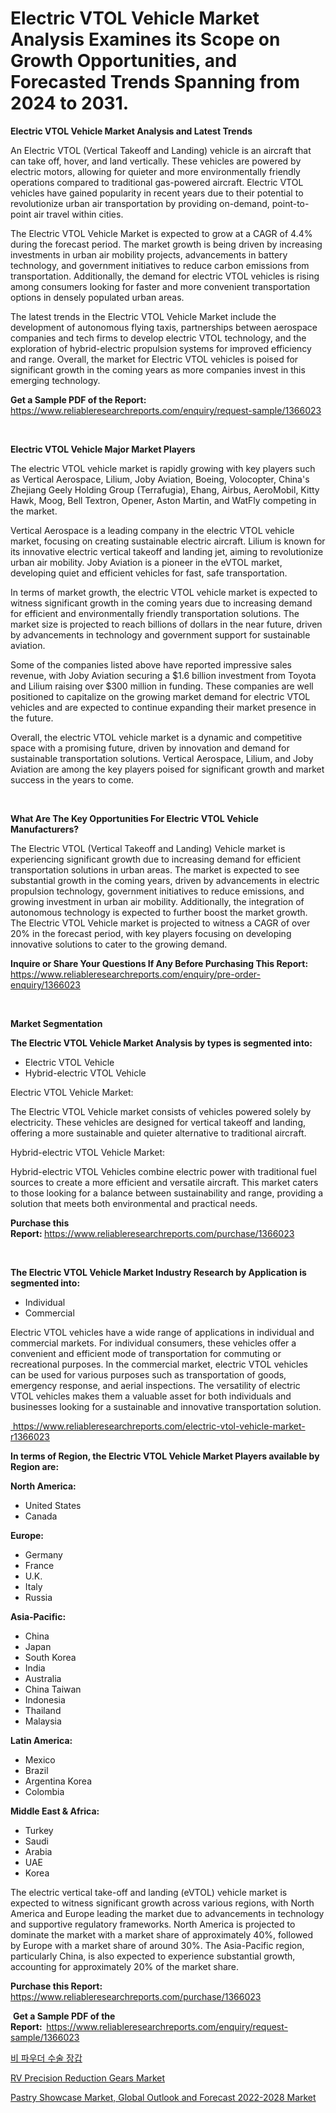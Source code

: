 <p><h1>Electric VTOL Vehicle Market Analysis Examines its Scope on Growth Opportunities, and Forecasted Trends Spanning from 2024 to 2031.</h1></p><p><strong>Electric VTOL Vehicle Market Analysis and Latest Trends</strong></p>
<p><p>An Electric VTOL (Vertical Takeoff and Landing) vehicle is an aircraft that can take off, hover, and land vertically. These vehicles are powered by electric motors, allowing for quieter and more environmentally friendly operations compared to traditional gas-powered aircraft. Electric VTOL vehicles have gained popularity in recent years due to their potential to revolutionize urban air transportation by providing on-demand, point-to-point air travel within cities.</p><p>The Electric VTOL Vehicle Market is expected to grow at a CAGR of 4.4% during the forecast period. The market growth is being driven by increasing investments in urban air mobility projects, advancements in battery technology, and government initiatives to reduce carbon emissions from transportation. Additionally, the demand for electric VTOL vehicles is rising among consumers looking for faster and more convenient transportation options in densely populated urban areas.</p><p>The latest trends in the Electric VTOL Vehicle Market include the development of autonomous flying taxis, partnerships between aerospace companies and tech firms to develop electric VTOL technology, and the exploration of hybrid-electric propulsion systems for improved efficiency and range. Overall, the market for Electric VTOL vehicles is poised for significant growth in the coming years as more companies invest in this emerging technology.</p></p>
<p><strong>Get a Sample PDF of the Report:&nbsp;</strong> <a href="https://www.reliableresearchreports.com/enquiry/request-sample/1366023">https://www.reliableresearchreports.com/enquiry/request-sample/1366023</a></p>
<p>&nbsp;</p>
<p><strong>Electric VTOL Vehicle Major Market Players</strong></p>
<p><p>The electric VTOL vehicle market is rapidly growing with key players such as Vertical Aerospace, Lilium, Joby Aviation, Boeing, Volocopter, China's Zhejiang Geely Holding Group (Terrafugia), Ehang, Airbus, AeroMobil, Kitty Hawk, Moog, Bell Textron, Opener, Aston Martin, and WatFly competing in the market.</p><p>Vertical Aerospace is a leading company in the electric VTOL vehicle market, focusing on creating sustainable electric aircraft. Lilium is known for its innovative electric vertical takeoff and landing jet, aiming to revolutionize urban air mobility. Joby Aviation is a pioneer in the eVTOL market, developing quiet and efficient vehicles for fast, safe transportation.</p><p>In terms of market growth, the electric VTOL vehicle market is expected to witness significant growth in the coming years due to increasing demand for efficient and environmentally friendly transportation solutions. The market size is projected to reach billions of dollars in the near future, driven by advancements in technology and government support for sustainable aviation.</p><p>Some of the companies listed above have reported impressive sales revenue, with Joby Aviation securing a $1.6 billion investment from Toyota and Lilium raising over $300 million in funding. These companies are well positioned to capitalize on the growing market demand for electric VTOL vehicles and are expected to continue expanding their market presence in the future.</p><p>Overall, the electric VTOL vehicle market is a dynamic and competitive space with a promising future, driven by innovation and demand for sustainable transportation solutions. Vertical Aerospace, Lilium, and Joby Aviation are among the key players poised for significant growth and market success in the years to come.</p></p>
<p>&nbsp;</p>
<p><strong>What Are The Key Opportunities For Electric VTOL Vehicle Manufacturers?</strong></p>
<p><p>The Electric VTOL (Vertical Takeoff and Landing) Vehicle market is experiencing significant growth due to increasing demand for efficient transportation solutions in urban areas. The market is expected to see substantial growth in the coming years, driven by advancements in electric propulsion technology, government initiatives to reduce emissions, and growing investment in urban air mobility. Additionally, the integration of autonomous technology is expected to further boost the market growth. The Electric VTOL Vehicle market is projected to witness a CAGR of over 20% in the forecast period, with key players focusing on developing innovative solutions to cater to the growing demand.</p></p>
<p><strong>Inquire or Share Your Questions If Any Before Purchasing This Report:</strong> <a href="https://www.reliableresearchreports.com/enquiry/pre-order-enquiry/1366023">https://www.reliableresearchreports.com/enquiry/pre-order-enquiry/1366023</a></p>
<p>&nbsp;</p>
<p><strong>Market Segmentation</strong></p>
<p><strong>The Electric VTOL Vehicle Market Analysis by types is segmented into:</strong></p>
<p><ul><li>Electric VTOL Vehicle</li><li>Hybrid-electric VTOL Vehicle</li></ul></p>
<p><p>Electric VTOL Vehicle Market:</p><p>The Electric VTOL Vehicle market consists of vehicles powered solely by electricity. These vehicles are designed for vertical takeoff and landing, offering a more sustainable and quieter alternative to traditional aircraft.</p><p>Hybrid-electric VTOL Vehicle Market:</p><p>Hybrid-electric VTOL Vehicles combine electric power with traditional fuel sources to create a more efficient and versatile aircraft. This market caters to those looking for a balance between sustainability and range, providing a solution that meets both environmental and practical needs.</p></p>
<p><strong>Purchase this Report:&nbsp;</strong><a href="https://www.reliableresearchreports.com/purchase/1366023">https://www.reliableresearchreports.com/purchase/1366023</a></p>
<p>&nbsp;</p>
<p><strong>The Electric VTOL Vehicle Market Industry Research by Application is segmented into:</strong></p>
<p><ul><li>Individual</li><li>Commercial</li></ul></p>
<p><p>Electric VTOL vehicles have a wide range of applications in individual and commercial markets. For individual consumers, these vehicles offer a convenient and efficient mode of transportation for commuting or recreational purposes. In the commercial market, electric VTOL vehicles can be used for various purposes such as transportation of goods, emergency response, and aerial inspections. The versatility of electric VTOL vehicles makes them a valuable asset for both individuals and businesses looking for a sustainable and innovative transportation solution.</p></p>
<p><a href="https://www.reliableresearchreports.com/electric-vtol-vehicle-market-r1366023">&nbsp;https://www.reliableresearchreports.com/electric-vtol-vehicle-market-r1366023</a></p>
<p><strong>In terms of Region, the Electric VTOL Vehicle Market Players available by Region are:</strong></p>
<p>
    <p> <strong> North America: </strong>
        <ul>
            <li>United States</li>
            <li>Canada</li>
        </ul>
        </p> 
    <p> <strong> Europe: </strong>
        <ul>
            <li>Germany</li>
            <li>France</li>
            <li>U.K.</li>
            <li>Italy</li>
            <li>Russia</li>
        </ul>
        </p> 
    <p> <strong> Asia-Pacific: </strong>
        <ul>
            <li>China</li>
            <li>Japan</li>
            <li>South Korea</li>
            <li>India</li>
            <li>Australia</li>
            <li>China Taiwan</li>
            <li>Indonesia</li>
            <li>Thailand</li>
            <li>Malaysia</li>
        </ul>
        </p> 
    <p> <strong> Latin America: </strong>
        <ul>
            <li>Mexico</li>
            <li>Brazil</li>
            <li>Argentina Korea</li>
            <li>Colombia</li>
        </ul>
        </p> 
    <p> <strong> Middle East & Africa: </strong>
        <ul>
            <li>Turkey</li>
            <li>Saudi</li>
            <li>Arabia</li>
            <li>UAE</li>
            <li>Korea</li>
        </ul>
    </p>
    </p>
<p><p>The electric vertical take-off and landing (eVTOL) vehicle market is expected to witness significant growth across various regions, with North America and Europe leading the market due to advancements in technology and supportive regulatory frameworks. North America is projected to dominate the market with a market share of approximately 40%, followed by Europe with a market share of around 30%. The Asia-Pacific region, particularly China, is also expected to experience substantial growth, accounting for approximately 20% of the market share.</p></p>
<p><strong>Purchase this Report: </strong><a href="https://www.reliableresearchreports.com/purchase/1366023">https://www.reliableresearchreports.com/purchase/1366023</a></p>
<p>&nbsp;<strong>Get a Sample PDF of the Report:&nbsp;&nbsp;</strong><a href="https://www.reliableresearchreports.com/enquiry/request-sample/1366023">https://www.reliableresearchreports.com/enquiry/request-sample/1366023</a></p>
<p><strong></strong></p>
<p><p><a href="https://github.com/RichardLueilwitz787/Market-Research-Report-List-2/blob/main/9940128125595.md">비 파우더 수술 장갑</a></p><p><a href="https://medium.com/@tankuser238_5568/strategic-insights-into-global-rv-precision-reduction-gears-market-trends-2024-2031-covered-in-3b9353605431">RV Precision Reduction Gears Market</a></p><p><a href="https://github.com/brendafegmorris532/Market-Research-Report-List-1/blob/main/pastry-showcase-market-global-outlook-and-forecast-2022-2028-market.md">Pastry Showcase Market, Global Outlook and Forecast 2022-2028 Market</a></p></p>